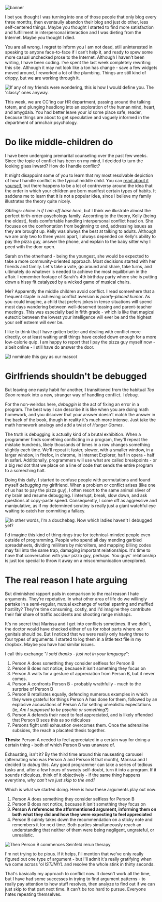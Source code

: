 <!--Arguments-->
<!--Don't be like that, bae.  This week, we discuss arguments.-->

![banner](/static/img/arguingcouple.jpg)

I bet you thought I was turning into one of those people that only blog every three months, then eventaully abandon their blog and just do other, less self-centered things.  Maybe you thought I started to find more satisfaction and fulfillment in interpersonal interaction and I was dieting from the Internet.  Maybe you thought I died.

You are all wrong.  I regret to inform you I am not dead, still uninterested in speaking to anyone face-to-face if I can't help it, and ready to spew some more casual unchecked prose to the Internet.  Although I haven't been writing, I have been coding.  I've spent the last week completely rewriting this site.  Although it may not look like a ton has change - save a few widgets moved around, I reworked a lot of the plumbing.  Things are still kind of drippy, but we are working through it.

![If any of my friends were wondering, this is how I would define you.  The 'classy' ones anyway.](/static/img/sadfriends.png)

This week, we are CC'ing our HR department, passing around the talking totem, and plunging headlong into an exploration of the human mind, heart, and amygdala.  You had better leave your *id* some place safe, reader, because things are about to get speculative and vaguely informed in the department of armchair psychology.

# Do like middle-children do
I have been undergoing premarital counseling over the past few weeks.  Since the topic of conflict has been on my mind, I decided to turn the looking glass inward?  How do I handle conflict?

It might disappoint some of you to learn that my most resolvable depiction of how I handle conflict is the typical middle child.  You can [read about it yourself](http://en.wikipedia.org/wiki/Birth_order), but there happens to be a lot of controversy around the idea that the order in which your children are born manifest certain types of habits.  It saddens me to learn that it is not a popular idea, since I believe my family illustrates the theory quite nicely.

*Siblings: chime in if I am off base here*, but I think we illustrate almost the perfect birth-order-psychology family.  According to the theory, Kelly (being the oldest), feels comfortable handling interpersonal conflict head on.  She focuses on the confrontation from beginning to end, addressing issues as they are brought up.  Kelly was always the best at talking to adults.  Although we are only two to three years apart, I always depended on Kelly's ability to pay the pizza guy, answer the phone, and explain to the baby sitter why I peed with the door open.

Sarah on the otherhand - being the youngest, she would be expected to take a more community-oriented approach.  Most decisions started with her friends and family.  Let's take a vote, go around and share, take turns, and ultimately do whatever is needed to achieve the most equilibrium in the affair.    I remember footage of Sarah's 4th birthday party where she is putting down a hissy fit catalyzed by a wicked game of musical chairs.

Me?  Apparently the middle children avoid conflict.  I read somewhere that a frequent staple in achieving conflict aversion is *poorly-placed humor*.  As you could imagine, a child that prefers jokes in tense situations will spend most days wandering between well-deserved teasing and parent-teacher meetings.  This was especially bad in fifth grade - which is like that magical eutectic between the lowest your intelligence will ever be and the highest your self esteem will ever be.

I like to think that I have gotten better and dealing with conflict more directly, or at least waiting until things have cooled down enough for a more low-calorie quip.  I am happy to report that I pay the pizza guy myself now - albeit online - I still have do answer the door.

![I nominate this guy as our mascot](/static/img/chandler.jpg)

# Girlfriends shouldn't be debugged
But leaving one nasty habit for another, I transitioned from the habitual *Too Soon* remark into a new, stranger way of handling conflict.  I *debug*.

For the non-weirdos here, *debuggin* is the act of fixing an error in a program.  The best way I can describe it is like when you are doing math homework, and you discover that your answer doesn't match the answer in the back of the book, though in reality it's much more intense.  Just take the math homework analogy and add a twist of *Hunger Games*.

The truth is debugging is actually kind of a brutal exhibition.  When a programmer finds something conflicting in a program, they'll repeat the mistake hundreds, likely thousands of times in a row changes something slightly each time.  We'll repeat it faster, slower, with a smaller window, in a larger window, in firefox, in chrome, in Internet Explorer, half in opera - half in safari.  Additionally, programmers will use what are called breakpoints - or a big red dot that we place on a line of code that sends the entire program to a screeching halt.

Doing this daily, I started to confuse people with permutations and found myself *debugging* my girlfriend.  When a problem or conflict arises (like one of us has to pay the pizza guy), I often resort to the same animal sliver of my brain and resume debugging.  I interrupt, break, slow down, and ask questions at copy-paste speed.  Consequently, I come off as aggressive and manipulative, as if my determined scrutiny is really just a giant watchful eye waiting to catch her commiting a fallacy.

![In other words, I'm a douchebag.  Now which ladies haven't I debugged yet?](/static/img/douchebag.jpg)

I'd imagine this kind of thing rings true for technical-minded people even outside of programming.  People who spend all day mending garbled spreadsheets, dividing mililiters by microliters, and mapping billing codes may fall into the same trap, damaging important relationships.  It's time to have that conversation with *your* pizza guy, perhaps.  You guys' relationship is just too special to throw it away on a miscommunication unexplored.

# The real reason I hate arguing

But diminished rapport pails in comparison to the real reason I hate arguments.  They're repetative.  In what other area of life do we willingly partake in a semi-regular, mutual exchange of verbal sparring and muffled hostility?  They're time consuming, costly, and I'd imagine they contribute their fair share of traffic accidents and shooting range mishaps.

It's no secret that Marissa and I get into conflicts sometimes.  If we didn't, the doctor would have checked either of us for robot parts where our genitals should be.  But I noticed that we were really only having three to four types of arguments.  I started to log them in a little text file in my dropbox.  Maybe you have had similar issues.

I call this exchange "*I said thanks - just not in your language*":

1. Person A does something they consider selfless for Person B
2. Person B does not notice, because it isn't something they focus on
3. Person A waits for a gesture of appreciation from Person B, but it never comes.
4. Person A confronts Person B - probably wrathfully - much to the surprise of Person B
5. Person B retalliates equally, defending numerous examples in which they were grateful for things Person A has done for them, followed by an explosive accusations of Person A for setting unrealistic expectations (ie, *Am I supposed to be psychic or something?*)
6. Person A defends their need to feel appreciated, and is likely offended that Person B sees this as so ridiculous
7. Persons fight until exhaustion overcomes them.  Once the adrenaline subsides, the reach a placated thesis together.

**Thesis:** Person A needed to feel appreciated in a certain way for doing a certain thing - both of which Person B was unaware of.

Exhausting, isn't it?  By the third time around this nauseating carousel (alternating who was Person A and Person B that month), Marissa and I decided to *debug* this.  Any good programmer can take a series of tedious tasks and, after a few hours of sweaty self-doubt, turn it into a program.  If it sounds ridiculous, think of it objectively - if the same thing happens everytime, *why can't we just skip to the end?*

Which is what we started doing.  Here is how these arguments play out now:

1. Person A does something they consider selfless for Person B
2. Person B does not notice, because it isn't something they focus on
3. **Person A references the afformentioned argument, informing them on both what they did and how they were expecting to feel appreciated**
4. Person B calmly takes down the recommendation on a sticky note and remembers it for next time.  Both parties simultaneously reach an understanding that neither of them were being negligent, ungrateful, or unrealistic.

![Then Person B commences Seinfeld rerun therapy](/static/img/seinfeldtherapy.png)

I'm not trying to be pious.  If it helps, I'll mention that we've only really figured out one type of argument - but I'll admit it's really gratifying when we come across 'ol *ISTJNIYL* and resolve the whole stink in thirty seconds.

That's basically my approach to conflict now.  It doesn't work all the time, but I have had some successes in trying to find argument patterns - to really pay attention to how stuff resolves, then analyze to find out if we can just skip to that part next time.  It can't be too hard to pursue.  Everyone hates repeating themselves.